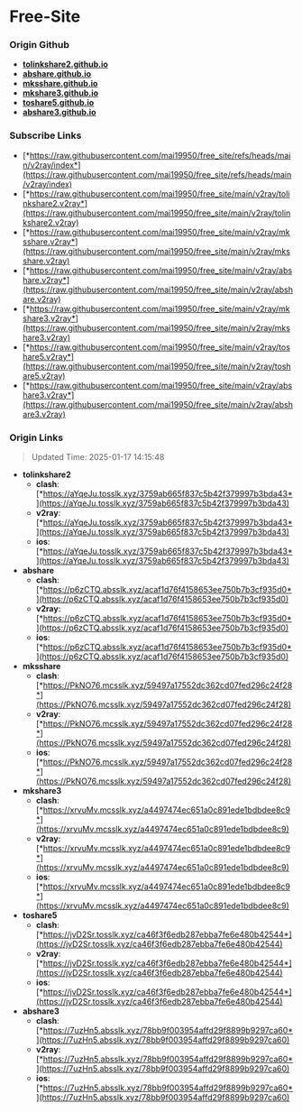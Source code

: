 # Free-Site

### Origin Github

- [**tolinkshare2.github.io**](https://github.com/tolinkshare2/tolinkshare2.github.io)
- [**abshare.github.io**](https://github.com/abshare/abshare.github.io)
- [**mksshare.github.io**](https://github.com/mksshare/mksshare.github.io)
- [**mkshare3.github.io**](https://github.com/mkshare3/mkshare3.github.io)
- [**toshare5.github.io**](https://github.com/toshare5/toshare5.github.io)
- [**abshare3.github.io**](https://github.com/abshare3/abshare3.github.io)

### Subscribe Links

- [*https://raw.githubusercontent.com/mai19950/free_site/refs/heads/main/v2ray/index*](https://raw.githubusercontent.com/mai19950/free_site/refs/heads/main/v2ray/index)
- [*https://raw.githubusercontent.com/mai19950/free_site/main/v2ray/tolinkshare2.v2ray*](https://raw.githubusercontent.com/mai19950/free_site/main/v2ray/tolinkshare2.v2ray)
- [*https://raw.githubusercontent.com/mai19950/free_site/main/v2ray/mksshare.v2ray*](https://raw.githubusercontent.com/mai19950/free_site/main/v2ray/mksshare.v2ray)
- [*https://raw.githubusercontent.com/mai19950/free_site/main/v2ray/abshare.v2ray*](https://raw.githubusercontent.com/mai19950/free_site/main/v2ray/abshare.v2ray)
- [*https://raw.githubusercontent.com/mai19950/free_site/main/v2ray/mkshare3.v2ray*](https://raw.githubusercontent.com/mai19950/free_site/main/v2ray/mkshare3.v2ray)
- [*https://raw.githubusercontent.com/mai19950/free_site/main/v2ray/toshare5.v2ray*](https://raw.githubusercontent.com/mai19950/free_site/main/v2ray/toshare5.v2ray)
- [*https://raw.githubusercontent.com/mai19950/free_site/main/v2ray/abshare3.v2ray*](https://raw.githubusercontent.com/mai19950/free_site/main/v2ray/abshare3.v2ray)

### Origin Links

> Updated Time: 2025-01-17 14:15:48

- **tolinkshare2**
  - **clash**: [*https://aYqeJu.tosslk.xyz/3759ab665f837c5b42f379997b3bda43*](https://aYqeJu.tosslk.xyz/3759ab665f837c5b42f379997b3bda43)
  - **v2ray**: [*https://aYqeJu.tosslk.xyz/3759ab665f837c5b42f379997b3bda43*](https://aYqeJu.tosslk.xyz/3759ab665f837c5b42f379997b3bda43)
  - **ios**: [*https://aYqeJu.tosslk.xyz/3759ab665f837c5b42f379997b3bda43*](https://aYqeJu.tosslk.xyz/3759ab665f837c5b42f379997b3bda43)
- **abshare**
  - **clash**: [*https://p6zCTQ.absslk.xyz/acaf1d76f4158653ee750b7b3cf935d0*](https://p6zCTQ.absslk.xyz/acaf1d76f4158653ee750b7b3cf935d0)
  - **v2ray**: [*https://p6zCTQ.absslk.xyz/acaf1d76f4158653ee750b7b3cf935d0*](https://p6zCTQ.absslk.xyz/acaf1d76f4158653ee750b7b3cf935d0)
  - **ios**: [*https://p6zCTQ.absslk.xyz/acaf1d76f4158653ee750b7b3cf935d0*](https://p6zCTQ.absslk.xyz/acaf1d76f4158653ee750b7b3cf935d0)
- **mksshare**
  - **clash**: [*https://PkNO76.mcsslk.xyz/59497a17552dc362cd07fed296c24f28*](https://PkNO76.mcsslk.xyz/59497a17552dc362cd07fed296c24f28)
  - **v2ray**: [*https://PkNO76.mcsslk.xyz/59497a17552dc362cd07fed296c24f28*](https://PkNO76.mcsslk.xyz/59497a17552dc362cd07fed296c24f28)
  - **ios**: [*https://PkNO76.mcsslk.xyz/59497a17552dc362cd07fed296c24f28*](https://PkNO76.mcsslk.xyz/59497a17552dc362cd07fed296c24f28)
- **mkshare3**
  - **clash**: [*https://xrvuMv.mcsslk.xyz/a4497474ec651a0c891ede1bdbdee8c9*](https://xrvuMv.mcsslk.xyz/a4497474ec651a0c891ede1bdbdee8c9)
  - **v2ray**: [*https://xrvuMv.mcsslk.xyz/a4497474ec651a0c891ede1bdbdee8c9*](https://xrvuMv.mcsslk.xyz/a4497474ec651a0c891ede1bdbdee8c9)
  - **ios**: [*https://xrvuMv.mcsslk.xyz/a4497474ec651a0c891ede1bdbdee8c9*](https://xrvuMv.mcsslk.xyz/a4497474ec651a0c891ede1bdbdee8c9)
- **toshare5**
  - **clash**: [*https://jvD2Sr.tosslk.xyz/ca46f3f6edb287ebba7fe6e480b42544*](https://jvD2Sr.tosslk.xyz/ca46f3f6edb287ebba7fe6e480b42544)
  - **v2ray**: [*https://jvD2Sr.tosslk.xyz/ca46f3f6edb287ebba7fe6e480b42544*](https://jvD2Sr.tosslk.xyz/ca46f3f6edb287ebba7fe6e480b42544)
  - **ios**: [*https://jvD2Sr.tosslk.xyz/ca46f3f6edb287ebba7fe6e480b42544*](https://jvD2Sr.tosslk.xyz/ca46f3f6edb287ebba7fe6e480b42544)
- **abshare3**
  - **clash**: [*https://7uzHn5.absslk.xyz/78bb9f003954affd29f8899b9297ca60*](https://7uzHn5.absslk.xyz/78bb9f003954affd29f8899b9297ca60)
  - **v2ray**: [*https://7uzHn5.absslk.xyz/78bb9f003954affd29f8899b9297ca60*](https://7uzHn5.absslk.xyz/78bb9f003954affd29f8899b9297ca60)
  - **ios**: [*https://7uzHn5.absslk.xyz/78bb9f003954affd29f8899b9297ca60*](https://7uzHn5.absslk.xyz/78bb9f003954affd29f8899b9297ca60)
